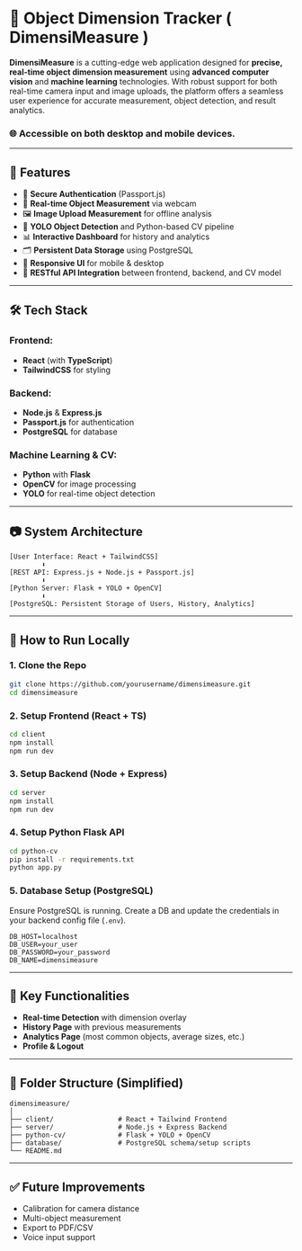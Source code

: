 # 📏 Object Dimension Tracker ( DimensiMeasure )

**DimensiMeasure** is a cutting-edge web application designed for **precise, real-time object dimension measurement** using **advanced computer vision** and **machine learning** technologies. With robust support for both real-time camera input and image uploads, the platform offers a seamless user experience for accurate measurement, object detection, and result analytics.  

### 🌐 Accessible on both desktop and mobile devices.

---

## 🚀 Features

- 🔐 **Secure Authentication** (Passport.js)
- 📸 **Real-time Object Measurement** via webcam
- 🖼️ **Image Upload Measurement** for offline analysis
- 🧠 **YOLO Object Detection** and Python-based CV pipeline
- 📊 **Interactive Dashboard** for history and analytics
- 🗂️ **Persistent Data Storage** using PostgreSQL
- 📱 **Responsive UI** for mobile & desktop
- 🔁 **RESTful API Integration** between frontend, backend, and CV model

---

## 🛠️ Tech Stack

### Frontend:
- **React** (with **TypeScript**)
- **TailwindCSS** for styling

### Backend:
- **Node.js** & **Express.js**
- **Passport.js** for authentication
- **PostgreSQL** for database

### Machine Learning & CV:
- **Python** with **Flask**
- **OpenCV** for image processing
- **YOLO** for real-time object detection

---

## 📷 System Architecture

```
[User Interface: React + TailwindCSS] 
        ⬇️
[REST API: Express.js + Node.js + Passport.js] 
        ⬇️
[Python Server: Flask + YOLO + OpenCV] 
        ⬇️
[PostgreSQL: Persistent Storage of Users, History, Analytics]
```

---

## 🧪 How to Run Locally

### 1. Clone the Repo

```bash
git clone https://github.com/yourusername/dimensimeasure.git
cd dimensimeasure
```

### 2. Setup Frontend (React + TS)

```bash
cd client
npm install
npm run dev
```

### 3. Setup Backend (Node + Express)

```bash
cd server
npm install
npm run dev
```

### 4. Setup Python Flask API

```bash
cd python-cv
pip install -r requirements.txt
python app.py
```

### 5. Database Setup (PostgreSQL)

Ensure PostgreSQL is running. Create a DB and update the credentials in your backend config file (`.env`).

```env
DB_HOST=localhost
DB_USER=your_user
DB_PASSWORD=your_password
DB_NAME=dimensimeasure
```

---

## 🧩 Key Functionalities

- **Real-time Detection** with dimension overlay
- **History Page** with previous measurements
- **Analytics Page** (most common objects, average sizes, etc.)
- **Profile & Logout**

---

## 📁 Folder Structure (Simplified)

```
dimensimeasure/
│
├── client/                # React + Tailwind Frontend
├── server/                # Node.js + Express Backend
├── python-cv/             # Flask + YOLO + OpenCV
├── database/              # PostgreSQL schema/setup scripts
└── README.md
```

---

## ✅ Future Improvements

- Calibration for camera distance
- Multi-object measurement
- Export to PDF/CSV
- Voice input support
